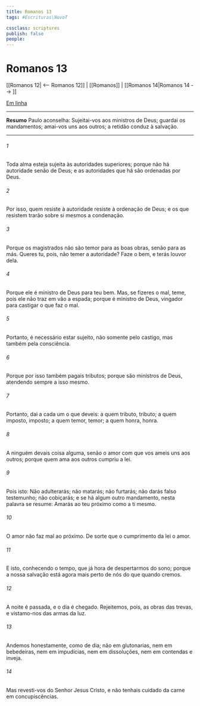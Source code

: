 ```yaml
---
title: Romanos 13
tags: #Escrituras\NovoT

cssclass: scriptures
publish: false
people:
---
```


# Romanos 13
[[Romanos 12| <-- Romanos 12]] | [[Romanos]] | [[Romanos 14|Romanos 14 --> ]]

[Em linha](https://churchofjesuschrist.org/study/scriptures/nt/rom/13?lang=por)

---
__Resumo__
Paulo aconselha: Sujeitai-vos aos ministros de Deus; guardai os mandamentos; amai-vos uns aos outros; a retidão conduz à salvação.

---
###### 1 
Toda alma esteja sujeita às autoridades superiores; porque não há autoridade senão de Deus; e as autoridades que há são ordenadas por Deus.

###### 2 
Por isso, quem resiste à autoridade resiste à ordenação de Deus; e os que resistem trarão sobre si mesmos a condenação.

###### 3 
Porque os magistrados não são temor para as boas obras, senão para as más. Queres tu, pois, não temer a autoridade? Faze o bem, e terás louvor dela.

###### 4 
Porque ele é ministro de Deus para teu bem. Mas, se fizeres o mal, teme, pois ele não traz em vão a espada; porque é ministro de Deus, vingador para castigar o que faz o mal.

###### 5 
Portanto, é necessário estar sujeito, não somente pelo castigo, mas também pela consciência.

###### 6 
Porque por isso também pagais tributos; porque são ministros de Deus, atendendo sempre a isso mesmo.

###### 7 
Portanto, dai a cada um o que deveis: a quem tributo, tributo; a quem imposto, imposto; a quem temor, temor; a quem honra, honra.

###### 8 
A ninguém devais coisa alguma, senão o amor com que vos ameis uns aos outros; porque quem ama aos outros cumpriu a lei.

###### 9 
Pois isto: Não adulterarás; não matarás; não furtarás; não darás falso testemunho; não cobiçarás; e se há algum outro mandamento, nesta palavra se resume: Amarás ao teu próximo como a ti mesmo.

###### 10 
O amor não faz mal ao próximo. De sorte que o cumprimento da lei  o amor.

###### 11 
E isto, conhecendo o tempo, que  já hora de despertarmos do sono; porque a nossa salvação está agora mais perto de nós do que quando cremos.

###### 12 
A noite é passada, e o dia é chegado. Rejeitemos, pois, as obras das trevas, e vistamo-nos das armas da luz.

###### 13 
Andemos honestamente, como de dia; não em glutonarias, nem em bebedeiras, nem em impudícias, nem em dissoluções, nem em contendas e inveja.

###### 14 
Mas revesti-vos do Senhor Jesus Cristo, e não tenhais cuidado da carne em  concupiscências.

